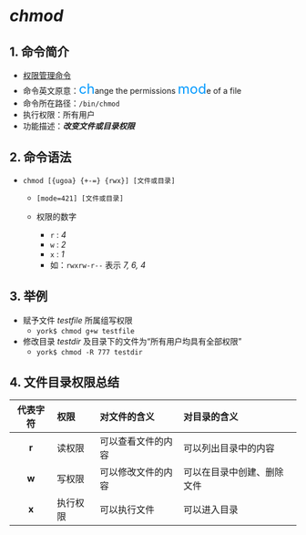 # *chmod*

## 1. 命令简介

- <u>权限管理命令</u>
- 命令英文原意：<font color=#0099ff size=5>ch</font>ange the permissions <font color=#0099ff size=5>mod</font>e of a file
- 命令所在路径：`/bin/chmod`
- 执行权限：所有用户
- 功能描述：***改变文件或目录权限***

## 2. 命令语法

- `chmod [{ugoa} {+-=} {rwx}] [文件或目录]`
    - `[mode=421] [文件或目录]`

	- 权限的数字
		- `r` : *4*
		- `w` : *2*
		- `x` : *1*
		- 如：`rwxrw-r--` 表示 *7, 6, 4*

## 3. 举例

- 赋予文件 *testfile* 所属组写权限
    - `york$ chmod g+w testfile`
- 修改目录 *testdir* 及目录下的文件为“所有用户均具有全部权限”
    - `york$ chmod -R 777 testdir`

## 4. 文件目录权限总结

| 代表字符 | 权限 | 对文件的含义 | 对目录的含义 |
| :---: | :--- | :--- | :--- |
| **r** | 读权限 | 可以查看文件的内容 | 可以列出目录中的内容 |
| **w** | 写权限 | 可以修改文件的内容 | 可以在目录中创建、删除文件 |
| **x** | 执行权限 | 可以执行文件 | 可以进入目录 |